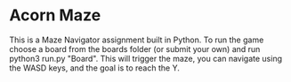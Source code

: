 # Acorn Maze

This is a Maze Navigator assignment built in Python. To run the game choose a board from the boards folder (or submit your own) and run python3 run.py "Board". This will trigger the maze, you can navigate using the WASD keys, and the goal is to reach the Y.
